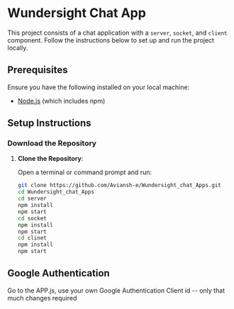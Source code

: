 # Wundersight Chat App

This project consists of a chat application with a `server`, `socket`, and `client` component. Follow the instructions below to set up and run the project locally.

## Prerequisites

Ensure you have the following installed on your local machine:

- [Node.js](https://nodejs.org/) (which includes npm)

## Setup Instructions

### Download the Repository

1. **Clone the Repository**:

   Open a terminal or command prompt and run:

   ```bash
   git clone https://github.com/Aviansh-e/Wundersight_chat_Apps.git
   cd Wundersight_chat_Apps
   cd server
   npm install
   npm start
   cd socket
   npm install
   npm start
   cd clinet
   npm install
   npm start
## Google Authentication
Go to the APP.js, use your own Google Authentication Client id -- only that much changes required

